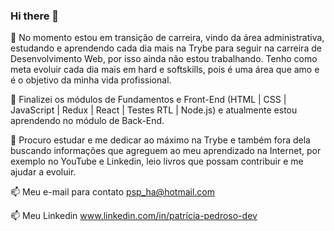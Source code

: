 ### Hi there 👋

🔭 No momento estou em transição de carreira, vindo da área administrativa, estudando e aprendendo cada dia mais na Trybe para seguir na carreira de Desenvolvimento Web, por isso ainda não estou trabalhando. Tenho como meta evoluir cada dia mais em hard e softskills, pois é uma área que amo e é o objetivo da minha vida profissional.

🌱 Finalizei os módulos de Fundamentos e Front-End  (HTML | CSS | JavaScript | Redux | React | Testes RTL | Node.js) e atualmente estou aprendendo no módulo de Back-End.

👯 Procuro estudar e me dedicar ao máximo na Trybe e também fora dela buscando informações que
agreguem ao meu aprendizado na Internet, por exemplo no YouTube e Linkedin, leio livros que possam 
contribuir e me ajudar a evoluir.

📫 Meu e-mail para contato psp_ha@hotmail.com

📫 Meu Linkedin www.linkedin.com/in/patrícia-pedroso-dev

